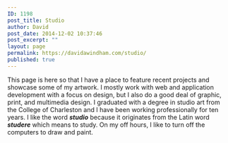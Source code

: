 ```yaml
---
ID: 1198
post_title: Studio
author: David
post_date: 2014-12-02 10:37:46
post_excerpt: ""
layout: page
permalink: https://davidawindham.com/studio/
published: true
---
```

This page is here so that I have a place to feature recent projects and showcase some of my artwork. I mostly work with web and application development with a focus on design, but I also do a good deal of graphic, print, and multimedia design. I graduated with a degree in studio art from the College of Charleston and I have been working professionally for ten years. I like the word <strong><i>studio</i></strong> because it originates from the Latin word <strong><i>studere</i></strong> which means to study. On my off hours, I like to turn off the computers to draw and paint.